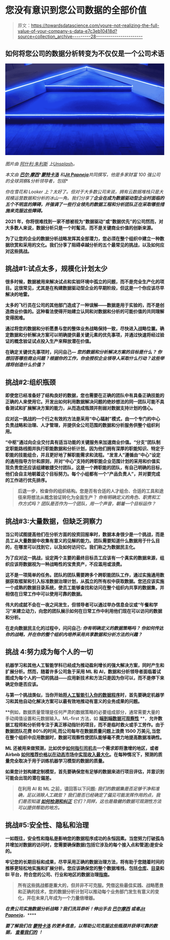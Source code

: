 # 您没有意识到您公司数据的全部价值

> 原文：<https://towardsdatascience.com/youre-not-realizing-the-full-value-of-your-company-s-data-e7c3eb10418d?source=collection_archive---------28----------------------->

## 如何将您公司的数据分析转变为不仅仅是一个公司术语

![](img/901aac517b669b71496f29f4d66deb25.png)

*图片由* [*阿什利·朱利斯*](https://unsplash.com/s/photos/data-analytics?orientation=landscape) *上*[*Unsplash*](https://unsplash.com/)*。*

*本文由* [***巴尔·摩西***](https://www.linkedin.com/in/barrmoses/)*[***蒙特卡洛***](http://www.montecarlodata.com) *和*[***Jit Papneja***](https://www.linkedin.com/in/jitpapneja/)*共同撰写，他是多家财富 100 强公司的全球洞察&分析领导者，包括**

*你在雪花和 Looker 上？太好了。但对于大多数公司来说，拥有云数据堆栈只是大规模运营数据和分析的冰山一角。我们分享了**企业在成为数据驱动型企业时面临的五个不明显的障碍，并强调了一些行业领先的数据工程和分析团队正在采取哪些措施来克服这些障碍。***

**2021 年，你将很难找到一家不想被视为“数据驱动”或“数据优先”的公司然而，对大多数人来说，数据分析只是一个时髦词，而不是关键商业价值的创新来源。**

**为了让您的企业的数据分析战略发挥其全部潜力，您必须在整个组织中建立一种数据欣赏和采用的文化。我们分享了阻碍卓越分析的五个最常见的挑战，以及如何应对这些挑战。**

## **挑战#1:试点太多，规模化计划太少**

**很多时候，数据被用来解决试点和实验环境中孤立的问题，而不是完全生产化的项目。这很常见，尤其是在构建数据驱动型企业的早期阶段，但这是一个你应该尽早解决的地雷。**

**太多的飞行员在公司的其他部门造成了一种误解——数据是用于实验的，而不是创造商业价值的。这种看法使得开始建立认同和对数据和分析的可能价值的共同理解变得困难。**

**通过将您的数据和分析愿景与您的整体业务战略保持一致，尽快进入战略位置。确定数据和分析解决方案可以明确提供最关键元素的优先事项，并通过快速将经过验证的概念验证试点投入生产来释放潜在价值。**

**在确定关键优先事项时，问问自己— ***您的数据和分析解决方案的目标是什么？*** *你想回答哪些商业问题？根据你的工作，你会授权企业领导人采取什么行动？这些举措将创造什么价值？***

## **挑战#2:组织瓶颈**

**即使您已经准备好了结构良好的数据，您也需要在正确的团队中有具备正确技能的正确的人来使用它。开发出如何利用数据解决问题的绝妙想法的同一团队可能不具备测试和扩展解决方案的能力，从而造成瓶颈并削弱对数据支持计划的信心。**

**应对这一挑战的一个行之有效的方法是采用“中心辐射”模式，由一个专门的中心负责战略和治理、人才管理，并提供全公司范围的数据和分析服务供整个组织利用。**

**“中枢”通过向企业交付具有适当功能的关键服务来加速商业价值。“分支”团队制定职能路线图并执行职能数据和分析计划，因为他们拥有深厚的职能知识、特定于职能的技能组合，并且更好地了解职能需求和流程。“发言人”遵循由“中心”设定的通用指导方针和原则，并对“中心”支持的跨职能企业范围计划的采用和价值实现负责您还应该组建敏捷交付团队，这是一个跨职能的团队，有自己明确的目标，他们会自主地朝着这个目标努力。每个小组都有一个“产品负责人”，并对要完成的工作进行优先排序。**

> **后退一步，检查你的组织结构。您是否有合适的人才组合、合适的工具和途径来将想法从概念验证转化为全面生产？ *你有明确定义的角色、职责和工作方式吗？* *团队是否作为一个团队，用一个声音，朝着一个目标运作？***

## **挑战#3:大量数据，但缺乏洞察力**

**当公司试图提高他们在分析方面的投资回报率时，数据本身很少是一个挑战，而是员工从大量数据中收集有意义的见解的能力。团队需要知道什么数据用于什么目的，在哪里可以找到它，以及如何访问它。我们称之为数据民主化。**

**为了应对这一挑战，设定两个主要的最终目标员工应该有一个真实的数据来源，组织应该将数据视为一种战略性的宝贵资产，不应滥用或浪费。**

**这不是一项简单的任务。团队的团队需要跨多个跨职能团队工作，通过实施通用数据获取框架和引入标准数据治理计划，从孤立的所有权中获取数据。您还应该实施一个成熟的数据目录系统，使员工能够查找和访问在整个组织内共享的数据集，并相信在日常工作中可以使用可靠的数据。**

**伟大的成就不会在一夜之间发生，但领导者可以通过举办信息会议或“午餐和学习”来建立动力，向您的团队展示如何在日常工作中利用他们现在可以访问的数据和分析。**

**在走向数据民主化的过程中，问问自己: ***你有明确定义的数据策略吗？*** *你如何传达你的战略，并在你的整个组织内培养采用共享数据和分析方法的兴趣？***

## **挑战 4:努力成为每个人的一切**

**机器学习和其他人工智能学科已经成为推动盈利增长的强大解决方案，同时产生和扩展分析。然而，随着许多公司急于采用 ML 和 AI，数据和分析领导者面临着试图成为每个人的一切的挑战——应用新技术和方法只是因为你可以，而不是停下来确定你是否应该。**

**与第一个挑战类似，当你开始[将人工智能引入你的数据程序](https://hbr.org/2020/09/how-to-win-with-machine-learning)时，首先要确定机器学习和其他自动化解决方案可以最有效地推动有意义的业务成果的问题。**

**例如，数据质量管理是任何严肃的数据策略的必要组成部分，通常需要大量的手动阈值设置和元数据输入。ML-first 方法，如 [**端到端数据可观察性**](https://www.montecarlodata.com/data-observability-the-next-frontier-of-data-engineering/) **，**允许数据工程师和分析师专注于真正移动指针的项目，而不是临时救火或手工劳作。由于数据团队花费 80%的时间,而公司每年在数据质量问题上浪费 1500 万美元,当您在整个组织中应用数据时，数据可观察性使团队能够毫不费力地提高数据准确性。**

**ML 还被用来做预测，比如优步[如何指引司机](https://eng.uber.com/forecasting-introduction/)去一个需求即将激增的地区，或者 Airbnb [如何推荐价格以在动态市场中实现收入最大化](https://medium.com/airbnb-engineering/learning-market-dynamics-for-optimal-pricing-97cffbcc53e3)。在每种情况下，预测的质量完全取决于用于训练机器学习模型的数据的质量。**

**如果您计划构建定制模型，首先要确保您有足够的数据来进行项目评估，并意识到可能会出现的潜在偏差。**

> **在利用 AI 和 ML 之前，请回答以下问题: ***我们的数据集是否足够干净和准确，足以消除人工疏忽？*** *我们是否已经确定了偏见可能发挥作用的点，我们是否知道* [*如何检测和纠正*](https://hbr.org/2020/10/root-out-bias-at-every-stage-of-your-ai-development-process) *它们？同样，这也是稳健的数据可观测性方法可以提供帮助的地方。***

## **挑战#5:安全性、隐私和治理**

**一如既往，安全性和隐私是影响您的数据程序成功的永恒因素。当您努力打破孤岛并增加对数据的访问时，您需要确保数据(包括它涉及的每个接入点和管道)是安全的。**

**牢记您的长期目标和成果，尽早采用正确的数据治理方法，将有助于您随着时间的推移更轻松地实施和扩展分析。您应该确保您的整个数据堆栈，包括[仓库](/how-to-build-your-data-platform-choosing-a-cloud-data-warehouse-3de66862f41c)、[目录](https://www.montecarlodata.com/what-we-got-wrong-about-data-governance/)和 BI 平台，符合您的公司、行业和地区的数据治理[指南](https://www.cio.com/article/3521011/what-is-data-governance-a-best-practices-framework-for-managing-data-assets.html)。**

> **所有这些挑战都是重大的，但并非不可克服。凭借这些最佳实践、战略愿景和正确的技术，您的数据分析计划可以推动每个业务部门发生有意义的变化，并在未来几年成为一个力量倍增器。**

*****在贵公司实施数据分析战略？我们洗耳恭听！伸出手去*** [***巴尔摩西***](https://www.linkedin.com/in/barrmoses/) ***或者***[***Jit Papneja***](https://www.linkedin.com/in/jitpapneja/)***。*****

*****要了解我们在*** [***蒙特卡洛***](http://www.montecarlodata.com) ***的更多信息，以帮助公司克服这些瓶颈并获得可靠的数据，*** [***查看我们的***](http://www.montecarlodata.com) ***！*****